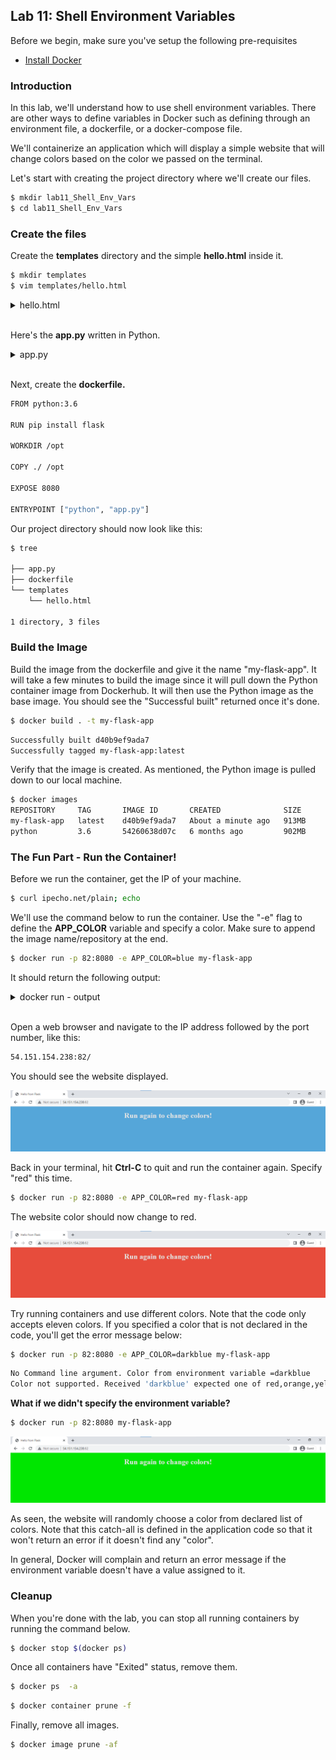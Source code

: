 ## Lab 11: Shell Environment Variables 

Before we begin, make sure you've setup the following pre-requisites

  - [Install Docker](../pages/01-Pre-requisites/labs-docker-pre-requisites/README.md)

### Introduction
  
In this lab, we'll understand how to use shell environment variables. There are other ways to define variables in Docker such as defining through an environment file, a dockerfile, or a docker-compose file. 

We'll containerize an application which will display a simple website that will change colors based on the color we passed on the terminal.

Let's start with creating the project directory where we'll create our files.

```bash
$ mkdir lab11_Shell_Env_Vars
$ cd lab11_Shell_Env_Vars
```

### Create the files 

Create the **templates** directory and the simple **hello.html** inside it.

```bash
$ mkdir templates
$ vim templates/hello.html 
```

<details><summary> hello.html </summary>

```html
<!doctype html>
<title>Hello from Flask</title>
<body style="background: {{ color }};"></body>
<div style="color: #e4e4e4;
    text-align:  center;
    height: 90px;
    vertical-align:  middle;">
{% if name %}
  <h1>Run again to change colors!</h1>
{% endif %}

  {% if contents %}
  <textarea rows="10" cols="50">
    {{ contents }}
  </textarea>
  {% endif %}

</div>
```

</details>
<br>

Here's the **app.py** written in Python.

<details><summary> app.py </summary>

```python
from flask import Flask
from flask import render_template
import socket
import random
import os
import argparse

app = Flask(__name__)

color_codes = {
    "red": "#e74c3c",
    "orange": "#ffa500",
    "yellow": "#ffff4d",
    "green": "#00e600",
    "blue": "#55a6d9",
    "violet": "#ee82ee",
    "indigo": "#4b0082",
    "pink": "#ffc0cb",
    "white": "#ffffff",
    "black": "#000000",
    "gray": "#cccccc"
}

SUPPORTED_COLORS = ",".join(color_codes.keys())

# Get color from Environment variable
COLOR_FROM_ENV = os.environ.get('APP_COLOR')
# Generate a random color
COLOR = random.choice(["red", "green", "blue", "blue2", "darkblue", "pink"])


@app.route("/")
def main():
    # return 'Hello'
    return render_template('hello.html', name=socket.gethostname(), color=color_codes[COLOR])


if __name__ == "__main__":

    print(" This is a sample web application that displays a colored background. \n"
          " A color can be specified in two ways. \n"
          "\n"
          " 1. As a command line argument with --color as the argument. Accepts one of " + SUPPORTED_COLORS + " \n"
          " 2. As an Environment variable APP_COLOR. Accepts one of " + SUPPORTED_COLORS + " \n"
          " 3. If none of the above then a random color is picked from the above list. \n"
          " Note: Command line argument precedes over environment variable.\n"
          "\n"
          "")

    # Check for Command Line Parameters for color
    parser = argparse.ArgumentParser()
    parser.add_argument('--color', required=False)
    args = parser.parse_args()

    if args.color:
        print("Color from command line argument =" + args.color)
        COLOR = args.color
        if COLOR_FROM_ENV:
            print("A color was set through environment variable -" + COLOR_FROM_ENV + ". However, color from command line argument takes precendence.")
    elif COLOR_FROM_ENV:
        print("No Command line argument. Color from environment variable =" + COLOR_FROM_ENV)
        COLOR = COLOR_FROM_ENV
    else:
        print("No command line argument or environment variable. Picking a Random Color =" + COLOR)

    # Check if input color is a supported one
    if COLOR not in color_codes:
        print("Color not supported. Received '" + COLOR + "' expected one of " + SUPPORTED_COLORS)
        exit(1)

    # Run Flask Application
    app.run(host="0.0.0.0", port=8080)
```

</details>
<br>

Next, create the **dockerfile.**

```bash
FROM python:3.6

RUN pip install flask

WORKDIR /opt

COPY ./ /opt

EXPOSE 8080

ENTRYPOINT ["python", "app.py"] 
```

Our project directory should now look like this:

```bash
$ tree

├── app.py
├── dockerfile
└── templates
    └── hello.html

1 directory, 3 files 
```

### Build the Image 

Build the image from the dockerfile and give it the name "my-flask-app". It will take a few minutes to build the image since it will pull down the Python container image from Dockerhub. It will then use the Python image as the base image. You should see the "Successful built" returned once it's done.

```bash
$ docker build . -t my-flask-app 
```
```bash
Successfully built d40b9ef9ada7
Successfully tagged my-flask-app:latest 
```

Verify that the image is created.  As mentioned, the Python image is pulled down to our local machine.

```bash
$ docker images
REPOSITORY     TAG       IMAGE ID       CREATED              SIZE
my-flask-app   latest    d40b9ef9ada7   About a minute ago   913MB
python         3.6       54260638d07c   6 months ago         902MB 
```

### The Fun Part - Run the Container!

Before we run the container, get the IP of your machine.

```bash
$ curl ipecho.net/plain; echo 
```

We'll use the command below to run the container. Use the "-e" flag to define the **APP_COLOR** variable and specify a color. Make sure to append the image name/repository at the end.

```bash
$ docker run -p 82:8080 -e APP_COLOR=blue my-flask-app 
```

It should return the following output:

<details><summary> docker run - output </summary>

```bash
 This is a sample web application that displays a colored background.
 A color can be specified in two ways.

 1. As a command line argument with --color as the argument. Accepts one of red,orange,yellow,green,blue,violet,indigo,pink,white,black,gray

 2. As an Environment variable APP_COLOR. Accepts one of red,orange,yellow,green,blue,violet,indigo,pink,white,black,gray
 3. If none of the above then a random color is picked from the above list.
 Note: Command line argument precedes over environment variable.


No Command line argument. Color from environment variable =blue
 * Serving Flask app 'app' (lazy loading)
 * Environment: production
   WARNING: This is a development server. Do not use it in a production deployment.
   Use a production WSGI server instead.
 * Debug mode: off
 * Running on all addresses.
   WARNING: This is a development server. Do not use it in a production deployment.
 * Running on http://172.17.0.2:8080/ (Press CTRL+C to quit) 
```

</details>
</br>

Open a web browser and navigate to the IP address followed by the port number, like this:

```bash
54.151.154.238:82/ 
```

You should see the website displayed.

<p align=center>
<img src="../Images/lab11appblue.png">
</p>

Back in your terminal, hit **Ctrl-C** to quit and run the container again. Specify "red" this time.

```bash
$ docker run -p 82:8080 -e APP_COLOR=red my-flask-app 
```

The website color should now change to red.

<p align=center>
<img src="../Images/lab11appred.png">
</p>

Try running containers and use different colors. Note that the code only accepts eleven colors. If you specified a color that is not declared in the code, you'll get the error message below:

```bash
$ docker run -p 82:8080 -e APP_COLOR=darkblue my-flask-app 
```
```bash
No Command line argument. Color from environment variable =darkblue
Color not supported. Received 'darkblue' expected one of red,orange,yellow,green,blue,violet,indigo,pink,white,black,gray
```

**What if we didn't specify the environment variable?**

```bash
$ docker run -p 82:8080 my-flask-app 
```

<p align=center>
<img src="../Images/lab11apprandomcolor.png">
</p>

As seen, the website will randomly choose a color from declared list of colors. Note that this catch-all is defined in the application code so that it won't return an error if it doesn't find any "color".

In general, Docker will complain and return an error message if the environment variable doesn't have a value assigned to it.

### Cleanup 

When you're done with the lab, you can stop all running containers by running the command below.

```bash
$ docker stop $(docker ps) 
```

Once all containers have "Exited" status, remove them.

```bash
$ docker ps  -a 
```
```bash
$ docker container prune -f 
```

Finally, remove all images.

```bash
$ docker image prune -af 
```
